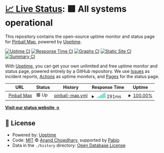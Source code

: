 # [📈 Live Status](https://pinballmap.github.io/pbm-status): <!--live status--> **🟩 All systems operational**

This repository contains the open-source uptime monitor and status page for [Pinball Map](https://pinballmap.com), powered by [Upptime](https://github.com/upptime/upptime).

[![Uptime CI](https://github.com/pinballmap/pbm-status/workflows/Uptime%20CI/badge.svg)](https://github.com/pinballmap/pbm-status/actions?query=workflow%3A%22Uptime+CI%22)
[![Response Time CI](https://github.com/pinballmap/pbm-status/workflows/Response%20Time%20CI/badge.svg)](https://github.com/pinballmap/pbm-status/actions?query=workflow%3A%22Response+Time+CI%22)
[![Graphs CI](https://github.com/pinballmap/pbm-status/workflows/Graphs%20CI/badge.svg)](https://github.com/pinballmap/pbm-status/actions?query=workflow%3A%22Graphs+CI%22)
[![Static Site CI](https://github.com/pinballmap/pbm-status/workflows/Static%20Site%20CI/badge.svg)](https://github.com/pinballmap/pbm-status/actions?query=workflow%3A%22Static+Site+CI%22)
[![Summary CI](https://github.com/pinballmap/pbm-status/workflows/Summary%20CI/badge.svg)](https://github.com/pinballmap/pbm-status/actions?query=workflow%3A%22Summary+CI%22)

With [Upptime](https://upptime.js.org), you can get your own unlimited and free uptime monitor and status page, powered entirely by a GitHub repository. We use [Issues](https://github.com/pinballmap/pbm-status/issues) as incident reports, [Actions](https://github.com/pinballmap/pbm-status/actions) as uptime monitors, and [Pages](https://pinballmap.github.io/pbm-status) for the status page.

<!--start: status pages-->
<!-- This summary is generated by Upptime (https://github.com/upptime/upptime) -->
<!-- Do not edit this manually, your changes will be overwritten -->
<!-- prettier-ignore -->
| URL | Status | History | Response Time | Uptime |
| --- | ------ | ------- | ------------- | ------ |
| <img alt="" src="https://icons.duckduckgo.com/ip3/pinballmap.com.ico" height="13"> [Pinball Map](https://pinballmap.com) | 🟩 Up | [pinball-map.yml](https://github.com/pinballmap/pbm-status/commits/HEAD/history/pinball-map.yml) | <details><summary><img alt="Response time graph" src="./graphs/pinball-map/response-time-week.png" height="20"> 291ms</summary><br><a href="https://pinballmap.github.io/pbm-status/history/pinball-map"><img alt="Response time 291" src="https://img.shields.io/endpoint?url=https%3A%2F%2Fraw.githubusercontent.com%2Fpinballmap%2Fpbm-status%2FHEAD%2Fapi%2Fpinball-map%2Fresponse-time.json"></a><br><a href="https://pinballmap.github.io/pbm-status/history/pinball-map"><img alt="24-hour response time 291" src="https://img.shields.io/endpoint?url=https%3A%2F%2Fraw.githubusercontent.com%2Fpinballmap%2Fpbm-status%2FHEAD%2Fapi%2Fpinball-map%2Fresponse-time-day.json"></a><br><a href="https://pinballmap.github.io/pbm-status/history/pinball-map"><img alt="7-day response time 291" src="https://img.shields.io/endpoint?url=https%3A%2F%2Fraw.githubusercontent.com%2Fpinballmap%2Fpbm-status%2FHEAD%2Fapi%2Fpinball-map%2Fresponse-time-week.json"></a><br><a href="https://pinballmap.github.io/pbm-status/history/pinball-map"><img alt="30-day response time 291" src="https://img.shields.io/endpoint?url=https%3A%2F%2Fraw.githubusercontent.com%2Fpinballmap%2Fpbm-status%2FHEAD%2Fapi%2Fpinball-map%2Fresponse-time-month.json"></a><br><a href="https://pinballmap.github.io/pbm-status/history/pinball-map"><img alt="1-year response time 291" src="https://img.shields.io/endpoint?url=https%3A%2F%2Fraw.githubusercontent.com%2Fpinballmap%2Fpbm-status%2FHEAD%2Fapi%2Fpinball-map%2Fresponse-time-year.json"></a></details> | <details><summary><a href="https://pinballmap.github.io/pbm-status/history/pinball-map">100.00%</a></summary><a href="https://pinballmap.github.io/pbm-status/history/pinball-map"><img alt="All-time uptime 100.00%" src="https://img.shields.io/endpoint?url=https%3A%2F%2Fraw.githubusercontent.com%2Fpinballmap%2Fpbm-status%2FHEAD%2Fapi%2Fpinball-map%2Fuptime.json"></a><br><a href="https://pinballmap.github.io/pbm-status/history/pinball-map"><img alt="24-hour uptime 100.00%" src="https://img.shields.io/endpoint?url=https%3A%2F%2Fraw.githubusercontent.com%2Fpinballmap%2Fpbm-status%2FHEAD%2Fapi%2Fpinball-map%2Fuptime-day.json"></a><br><a href="https://pinballmap.github.io/pbm-status/history/pinball-map"><img alt="7-day uptime 100.00%" src="https://img.shields.io/endpoint?url=https%3A%2F%2Fraw.githubusercontent.com%2Fpinballmap%2Fpbm-status%2FHEAD%2Fapi%2Fpinball-map%2Fuptime-week.json"></a><br><a href="https://pinballmap.github.io/pbm-status/history/pinball-map"><img alt="30-day uptime 100.00%" src="https://img.shields.io/endpoint?url=https%3A%2F%2Fraw.githubusercontent.com%2Fpinballmap%2Fpbm-status%2FHEAD%2Fapi%2Fpinball-map%2Fuptime-month.json"></a><br><a href="https://pinballmap.github.io/pbm-status/history/pinball-map"><img alt="1-year uptime 100.00%" src="https://img.shields.io/endpoint?url=https%3A%2F%2Fraw.githubusercontent.com%2Fpinballmap%2Fpbm-status%2FHEAD%2Fapi%2Fpinball-map%2Fuptime-year.json"></a></details>

<!--end: status pages-->

[**Visit our status website →**](https://pinballmap.github.io/pbm-status)

## 📄 License

- Powered by: [Upptime](https://github.com/upptime/upptime)
- Code: [MIT](./LICENSE) © [Anand Chowdhary](https://anandchowdhary.com), supported by [Pabio](https://pabio.com)
- Data in the `./history` directory: [Open Database License](https://opendatacommons.org/licenses/odbl/1-0/)
